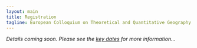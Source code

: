 ```yaml
---
layout: main
title: Registration
tagline: European Colloquium on Theoretical and Quantitative Geography
---
```

 _Details coming soon. Please see the [key dates]({{site.baseurl}}/dates.html) for more information..._